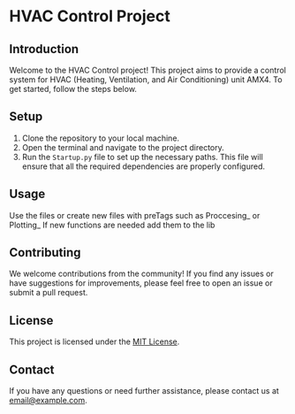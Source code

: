 # HVAC Control Project

## Introduction
Welcome to the HVAC Control project! This project aims to provide a control system for HVAC (Heating, Ventilation, and Air Conditioning) unit AMX4. To get started, follow the steps below.

## Setup
1. Clone the repository to your local machine.
2. Open the terminal and navigate to the project directory.
3. Run the `Startup.py` file to set up the necessary paths. This file will ensure that all the required dependencies are properly configured.

## Usage
Use the files or create new files with preTags such as Proccesing_ or Plotting_
If new functions are needed add them to the lib


## Contributing
We welcome contributions from the community! If you find any issues or have suggestions for improvements, please feel free to open an issue or submit a pull request.

## License
This project is licensed under the [MIT License](LICENSE).

## Contact
If you have any questions or need further assistance, please contact us at [email@example.com](mailto:email@example.com).
